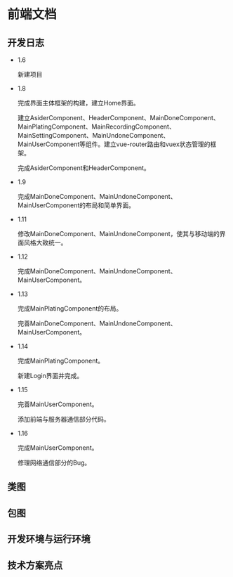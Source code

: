 # 前端文档

## 开发日志

+ 1.6

  新建项目

+ 1.8

  完成界面主体框架的构建，建立Home界面。

  建立AsiderComponent、HeaderComponent、MainDoneComponent、MainPlatingComponent、MainRecordingComponent、MainSettingComponent、MainUndoneComponent、MainUserComponent等组件。建立vue-router路由和vuex状态管理的框架。

  完成AsiderComponent和HeaderComponent。

+ 1.9

  完成MainDoneComponent、MainUndoneComponent、MainUserComponent的布局和简单界面。

+ 1.11

  修改MainDoneComponent、MainUndoneComponent，使其与移动端的界面风格大致统一。

+ 1.12

  完成MainDoneComponent、MainUndoneComponent、MainUserComponent。

+ 1.13

  完成MainPlatingComponent的布局。

  完善MainDoneComponent、MainUndoneComponent、MainUserComponent。

+ 1.14

  完成MainPlatingComponent。

  新建Login界面并完成。

+ 1.15

  完善MainUserComponent。

  添加前端与服务器通信部分代码。
  
+ 1.16

  完成MainUserComponent。

  修理网络通信部分的Bug。

## 类图



## 包图



## 开发环境与运行环境



## 技术方案亮点
